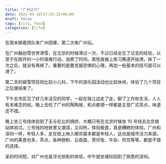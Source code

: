 ```yaml
---
title: "广州之行"
date: 2021-04-18T17:55:32+08:00
draft: false
tags: [city, food]
categories: [life]
---
```


在周末跟着团队来广州团建，第二次来广州玩。

<!--more-->

在广州融创雪世界滑雪，在北京的时候滑过一次，不过已经全忘了过去的经验，以至于在刚开的一小时艰难行动，浪费了时间。索性直接上练习赛道开始滑，摔了一次之后，就没有再摔了。重要的是要克服恐惧的心理，再加一些基本的技巧就可以滑了。

第二天的娱雪项目则比较小儿科，下午的游乐园活动也比较休闲，体验了几个项目之后便结束了。

下午去市区见了好几年没见的同学，一起在珠江边走了走，聊了工作和生活，人人有本难念的经。晚上去吃了广州的陶陶居，和点都德一样都是主营广式茶点，味道还不错。

晚上坐三号线体验到了无与伦比的拥挤，大概只有在北京时候坐 10 号线去北京南站体验过。三号线的地铁里又潮湿，又闷热，体验极差，真是糟糕的体验。广州和深圳一样，年轻人多，走在街上映入眼帘基本都是年轻人，这也是城市活力来源。广州的美食也多，茶点，各种肠粉、云吞面、煲仔饭、牛杂、煎饺等等，都是不错的选择。

呆的时间短，对广州也是浮光掠影的体验，中午就坐城际回到了熟悉的深圳。
